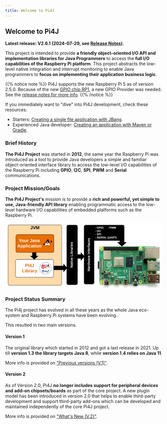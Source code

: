 ```yaml
---
title: Welcome to Pi4J
---
```


## Welcome to Pi4J

**Latest release: V2.6.1 (2024-07-29, see [Release Notes](/about/release-notes/)).**

This project is intended to provide **a friendly object-oriented I/O API and implementation libraries for Java Programmers** to access the **full I/O capabilities of the Raspberry Pi platform**. This project abstracts the low-level native integration and interrupt monitoring to enable Java programmers to **focus on implementing their application business logic**.

{{% notice note %}}
Pi4J supports the new Raspberry Pi 5 as of version 2.5.0. Because of the new [GPIO chip RP1](https://www.raspberrypi.com/documentation/microcontrollers/rp1.html), a new GPIO Provider was needed. See the [release notes for more info](/about/release-notes/).
{{% /notice %}}

If you immediately want to "dive" into Pi4J development, check these resources:

* Starters: [Creating a single file application with JBang](/examples/jbang/jbang_minimal_example).
* Experienced Java developer: [Creating an application with Maven or Gradle](/getting-started/minimal-example-application).

### Brief History

**The Pi4J Project** was started in **2012**, the same year the Raspberry Pi was introduced 
as a tool to provide Java developers a simple and familiar object-oriented interface library 
to access the low-level I/O capabilities of the Raspberry Pi including **GPIO**, **I2C**, 
**SPI**, **PWM** and **Serial** communications.

### Project Mission/Goals

**The Pi4J Project's** mission is to provide a **rich and powerful, yet simple to use, 
Java-friendly API library** enabling programmatic access to the low-level hardware I/O 
capabilities of embedded platforms such as the Raspberry Pi.

![](/assets/about/home/pi4j-overview.jpg)

### Project Status Summary

The Pi4j project has evolved in all these years as the whole Java eco-system and Raspberry Pi systems have been evolving.

This resulted in two main versions.

#### Version 1

The original library which started in 2012 and got a last release in 2021. Up till **version 1.3 the library targets Java 8**, while **version 1.4 relies on Java 11**. 

More info is provided on ["Previous versions (V.1)"](/about/previous-version-v1/).

#### Version 2

As of Version 2.0, Pi4J **no longer includes support for peripheral devices and
add-on chipsets/boards** as part of the core project. A new plugin model has been introduced in version 2.0 that helps to enable third-party development and support third-party add-ons which can be developed and maintained independently of the core Pi4J project.

More info is provided on ["What's New (V.2)"](/about/new-in-v2/).

